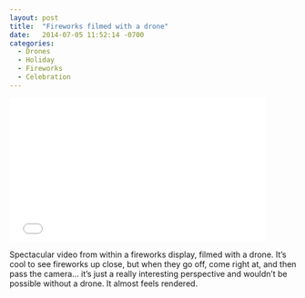 ```yaml
---
layout: post
title:  "Fireworks filmed with a drone"
date:   2014-07-05 11:52:14 -0700
categories:
  - Drones
  - Holiday
  - Fireworks
  - Celebration
---
```


<iframe class="embedly-embed" src="//cdn.embedly.com/widgets/media.html?src=https%3A%2F%2Fwww.youtube.com%2Fembed%2Fa9KZ3jgbbmI%3Ffeature%3Doembed&url=https%3A%2F%2Fwww.youtube.com%2Fwatch%3Fv%3Da9KZ3jgbbmI&image=https%3A%2F%2Fi.ytimg.com%2Fvi%2Fa9KZ3jgbbmI%2Fhqdefault.jpg&key=d815972c91e546edb5d2d02e509f8b1c&type=text%2Fhtml&schema=youtube" width="450" height="253" scrolling="no" frameborder="0" allowfullscreen></iframe>

Spectacular video from within a fireworks display, filmed with a drone. It’s cool to see fireworks up close, but when they go off, come right at, and then pass the camera… it’s just a really interesting perspective and wouldn’t be possible without a drone. It almost feels rendered. 

 
